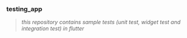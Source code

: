 ### testing_app
> _this repository contains sample tests (unit test, widget test and integration test) in flutter_
